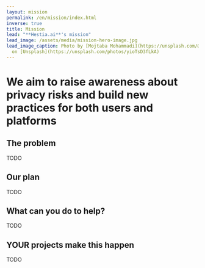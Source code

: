 ```yaml
---
layout: mission
permalink: /en/mission/index.html
inverse: true
title: Mission
lead: "**Hestia.ai**'s mission"
lead_image: /assets/media/mission-hero-image.jpg
lead_image_caption: Photo by [Mojtaba Mohammadi](https://unsplash.com/@mojitaba)
  on [Unsplash](https://unsplash.com/photos/yioTsD3fLkA)
---
```

# We aim to raise awareness about privacy risks and build new practices for both users and platforms

## The problem

TODO

## Our plan 

TODO

## What can you do to help?

TODO

## YOUR projects make this happen

TODO